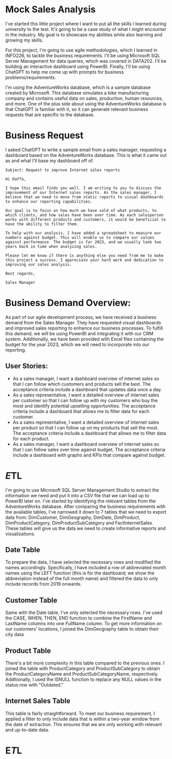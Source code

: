 # Mock Sales Analysis
I've started this little project where I want to put all the skills I learned during university to the test. It's going to be a case study of what I might encounter in the industry. My goal is to showcase my abilities while also learning and growing my skills.

For this project, I'm going to use agile methodologies, which I learned in INFO226, to tackle the business requirements. I'll be using Microsoft SQL Server Management for data queries, which was covered in DATA202. I'll be building an interactive dashboard using PowerBI. Finally, I'll be using ChatGPT to help me come up with prompts for business problems/requirements.

I'm using the AdventureWorks database, which is a sample database created by Microsoft. This database simulates a bike manufacturing company and contains useful data on sales, production, human resources, and more. One of the plus side about using the AdventureWorks database is that ChatGPT is familiar with it, so it can generate relevant business requests that are specific to the database.

# Business Request
I asked ChatGPT to write a sample email from a sales manager, requesting a dashboard based on the AdventureWorks database. This is what it came out as and what I'll base my dashboard off of.

`Subject: Request to improve Internet sales reports`

`Hi Daffa,`

`I hope this email finds you well. I am writing to you to discuss the improvement of our Internet sales reports. As the sales manager, I believe that we need to move from static reports to visual dashboards to enhance our reporting capabilities.`

`Our goal is to focus on how much we have sold of what products, to which clients, and how sales have been over time. As each salesperson works with different products and customers, it would be beneficial to have the ability to filter them.`

`To help with our analysis, I have added a spreadsheet to measure our numbers against budget. This will enable us to compare our values against performance. The budget is for 2023, and we usually look two years back in time when analyzing sales.`

`Please let me know if there is anything else you need from me to make this project a success. I appreciate your hard work and dedication to improving our sales analysis.`

`Best regards,`

`Sales Manager`

# Business Demand Overview:
As part of our agile development process, we have received a business demand from the Sales Manager. They have requested visual dashboards and improved sales reporting to enhance our business processes. To fulfill this demand, we will be using PowerBI and integrating it with our CRM system. Additionally, we have been provided with Excel files containing the budget for the year 2023, which we will need to incorporate into our reporting.

## User Stories:
- As a sales manager, I want a dashboard overview of internet sales so that I can follow which customers and products sell the best. The acceptance criteria include a dashboard that updates data once a day.
- As a sales representative, I want a detailed overview of internet sales per customer so that I can follow up with my customers who buy the most and identify potential upselling opportunities. The acceptance criteria include a dashboard that allows me to filter data for each customer.
- As a sales representative, I want a detailed overview of internet sales per product so that I can follow up on my products that sell the most. The acceptance criteria include a dashboard that allows me to filter data for each product.
- As a sales manager, I want a dashboard overview of internet sales so that I can follow sales over time against budget. The acceptance criteria include a dashboard with graphs and KPIs that compare against budget.

# *E*TL
I'm going to use Microsoft SQL Server Management Studio to extract the information we need and put it into a CSV file that we can load up to PowerBI later on. I've started by identifying the relevant tables from the AdventureWorks database. After comparing the business requirements with the available tables, I've narrowed it down to 7 tables that we need to export data from: DimCustomer, DimGeography, DimDate, DimProduct, DimProductCategory, DimProductSubCategory and FactInternetSales. These tables will give us the data we need to create informative reports and visualizations.

## Date Table
To prepare the data, I have selected the necessary rows and modified the names accordingly. Specifically, I have included a row of abbreviated month names using the LEFT function (this is for the dashboard; we show the abbreviation instead of the full month name) and filtered the data to only include records from 2019 onwards.

## Customer Table
Same with the Date table, I've only selected the necessary rows. I've used the CASE, WHEN, THEN, END function to combine the FirstName and LastName columns into one FullName column. To get more information on our customers' locations, I joined the DimGeography table to obtain their city data

## Product Table
There's a bit more complexity in this table compared to the previous ones. I joined the table with ProductCategory and ProductSubCategory to obtain the ProductCategoryName and ProductSubCategoryName, respectively. Additionally, I used the ISNULL function to replace any NULL values in the status row with "Outdated."

## Internet Sales Table
This table is fairly straightforward. To meet our business requirement, I applied a filter to only include data that is within a two-year window from the date of extraction. This ensures that we are only working with relevant and up-to-date data.

# E*T*L
